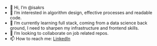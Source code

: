 - 👋 Hi, I’m @isakrs
- 👀 I’m interested in algorithm design, effective processes and readable code.
- 🌱 I’m currently learning full stack, coming from a data science back ground, I need to sharpen my infrastructure and frontend skills.
- 💞️ I’m looking to collaborate on job related repos.
- 📫 How to reach me: [LinkedIn](https://www.linkedin.com/in/isakrathestoere/) 

<!---
isakrs/isakrs is a ✨ special ✨ repository because its `README.md` (this file) appears on your GitHub profile.
You can click the Preview link to take a look at your changes.
--->

